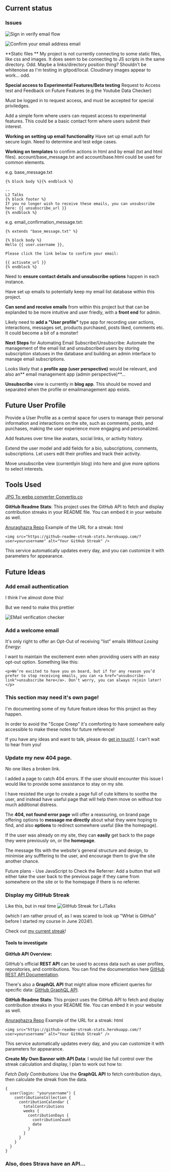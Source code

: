 ## Current status

### Issues

![Sign in verify email flow](static/images/signinverify.png)

![Confirm your email address email](static/images/confirm_your_email_address.png)

**Static files **
My project is not currently connecting to some static files, like css and images. It does seem to be connecting to JS scripts in the same directory. Odd. Maybe a links/directory position thing? Shouldn't be whitenoise as I'm testing in gitpod/local. Cloudinary images appear to work... odd.

**Special access to Experimental Features/Beta testing**
Request to Access test and Feedback on Future Features (e.g the Youtube Data Checker)

Must be logged in to request access, and must be accepted for special priviledges.

Add a simple form where users can request access to experimental features. This could be a basic contact form where users submit their interest.

**Working on setting up email functionality**
Have set up email auth for secure login. Need to determine and test edge cases.

**Working on templates** to confirm actions in html and by email (txt and html files). account/base_message.txt and account/base.html could be used for common elements.

e.g. base_message.txt

```
{% block body %}{% endblock %}

--
LJ Talks
{% block footer %}
If you no longer wish to receive these emails, you can unsubscribe here: {{ unsubscribe_url }}
{% endblock %}
```

e.g. email_confirmation_message.txt:

```
{% extends "base_message.txt" %}

{% block body %}
Hello {{ user.username }},

Please click the link below to confirm your email:

{{ activate_url }}
{% endblock %}
```

Need to **ensure contact details and unsubscribe options** happen in each instance.

Have set up emails to potentially keep my email list database within this project.

**Can send and receive emails** from within this project but that can be explanded to be more intuitive and user friedly, with a **front end** for admin.

Likely need to **add a "User profile"** type app for recording user actions, interactions, messages set, products purchased, posts liked, comments etc. It could become a bit of a monster!

**Next Steps** for Automating Email Subscribe/Unsubscribe:
Automate the management of the email list and unsubscribed users by storing subscription statuses in the database and building an admin interface to manage email subscriptions.

Looks likely that a **profile app (user perspective)** would be relevant, and also an** email management app (admin perspective)**...

**Unsubscribe** view is currently in **blog app**. This should be moved and separated when the profile or emailmanagement app exists.

## Future User Profile

Provide a User Profile as a central space for users to manage their personal information and interactions on the site, such as comments, posts, and purchases, making the user experience more engaging and personalized.

Add features over time like avatars, social links, or activity history.

Extend the user model and add fields for a bio, subscriptions, comments, subscriptions. Let users edit their profiles and track their activity.

Move unsubscribe view (currentlyin blog) into here and give more options to select interests.

## Tools Used

[JPG To webp converter Convertio.co](https://convertio.co/)

**GitHub Readme Stats**: This project uses the GitHub API to fetch and display contribution streaks in your README file. You can embed it in your website as well.

[Anuraghazra Repo](https://github.com/anuraghazra/github-readme-stats)
Example of the URL for a streak:
html

```
<img src="https://github-readme-streak-stats.herokuapp.com/?user=yourusername" alt="Your GitHub Streak" />
```

This service automatically updates every day, and you can customize it with parameters for appearance.

## Future Ideas

### Add email authentication

I think I've almost done this!

But we need to make this prettier

![EMail verification checker](static/images/email_verification.png)

### Add a welcome email

<!-- This is TBA in templates/welcome_email.html -->

It's only right to offer an Opt-Out of receiving "list" emails _Without Losing Energy_:

I want to maintain the excitement even when providing users with an easy opt-out option. Something like this:

```
<p>We’re excited to have you on board, but if for any reason you’d prefer to stop receiving emails, you can <a href="unsubscribe-link">unsubscribe here</a>. Don’t worry, you can always rejoin later!</p>
```

### This section may need it's own page!

I'm documenting some of my future feature ideas for this project as they happen.

In order to avoid the "Scope Creep" it's comforting to have somewhere ealiy accessible to make these notes for future reference!

If you have any ideas and want to talk, please do [get in touch!](https://ljblogs-fcdcaa00fdda.herokuapp.com/about/). I can't wait to hear from you!

### Update my new 404 page.

No one likes a broken link.

I added a page to catch 404 errors. If the user should encounter this issue I would like to provide some assistance to stay on my site.

I have resisted the urge to create a page full of cute kittens to soothe the user, and instead have useful page that will help them move on without too much additional distress.

The **404, not found error page** will offer a reassuring, on brand page offering options to **message me directly** about what they were hoping to find, and also **options** to redirect somewhere useful (like the homepage).

If the user was already on my site, they can **easily** get back to the page they were previously on, or the **homepage**.

The message fits with the website's general structure and design, to minimise any sufffering to the user, and encourage them to give the site another chance.

Future plans - Use JavaScript to Check the Referrer: Add a button that will either take the user back to the previous page if they came from somewhere on the site or to the homepage if there is no referrer.

### Display my GitHub Streak

Like this, but in real time
![GitHub Streak for LJTalks](<static/images/githubstreak2024-10-12 012534.png>)

(which I am rather proud of, as I was scared to look up "WHat is GitHub" before I started my course in June 2024!).

Check out [my current streak](https://github.com/LJTalks)!

#### Tools to investigate

**GitHub API Overview:**

GitHub's official **REST API** can be used to access data such as user profiles, repositories, and contributions. You can find the documentation here [GitHub REST API Documentation](https://docs.github.com/en/rest?apiVersion=2022-11-28).

There's also a **GraphQL API** that might allow more efficient queries for specific data: [GitHub GraphQL API](https://docs.github.com/en/graphql).

**GitHub Readme Stats**: This project uses the GitHub API to fetch and display contribution streaks in your README file. You can embed it in your website as well.

[Anuraghazra Repo](https://github.com/anuraghazra/github-readme-stats)
Example of the URL for a streak:
html

```
<img src="https://github-readme-streak-stats.herokuapp.com/?user=yourusername" alt="Your GitHub Streak" />
```

This service automatically updates every day, and you can customize it with parameters for appearance.

**Create My Own Banner with API Data**: I would like full control over the streak calculation and display, I plan to work out how to:

_Fetch Daily Contributions_: Use the **GraphQL API** to fetch contribution days, then calculate the streak from the data.

```
{
  user(login: "yourusername") {
    contributionsCollection {
      contributionCalendar {
        totalContributions
        weeks {
          contributionDays {
            contributionCount
            date
          }
        }
      }
    }
  }
}
```

### Also, does Strava have an API...
